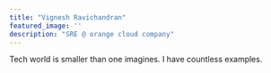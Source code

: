 ```yaml
---
title: "Vignesh Ravichandran"
featured_image: ''
description: "SRE @ orange cloud company"
---
```


Tech world is smaller than one imagines. I have countless examples.